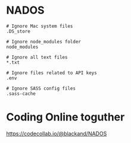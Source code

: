 # NADOS

```
# Ignore Mac system files
.DS_store
```
```
# Ignore node_modules folder
node_modules
```
```
# Ignore all text files
*.txt
```
```
# Ignore files related to API keys
.env
```
```
# Ignore SASS config files
.sass-cache
```
# Coding Online toguther 
https://codecollab.io/@blackand/NADOS